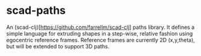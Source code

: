 # scad-paths

An (scad-clj)[https://github.com/farrellm/scad-clj] paths library. It defines a simple language for extruding shapes in a step-wise, relative fashion using egocentric reference frames. Reference frames are currently 2D (x,y,theta), but will be extended to support 3D paths.
